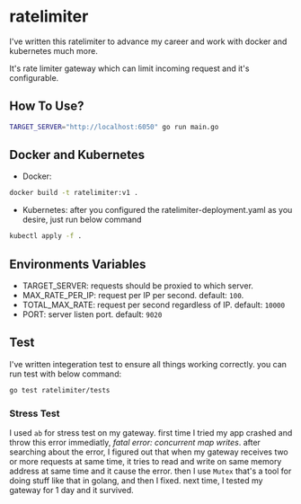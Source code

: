 # ratelimiter

I've written this ratelimiter to advance my career and work with docker and kubernetes much more.

It's rate limiter gateway which can limit incoming request and it's configurable.

## How To Use?

```bash
TARGET_SERVER="http://localhost:6050" go run main.go
```

## Docker and Kubernetes

* Docker:
```bash
docker build -t ratelimiter:v1 .
```

* Kubernetes: after you configured the ratelimiter-deployment.yaml as you desire, just run below command
```bash
kubectl apply -f .
```

## Environments Variables

* TARGET_SERVER: requests should be proxied to which server.
* MAX_RATE_PER_IP: request per IP per second. default: `100`.
* TOTAL_MAX_RATE: request per second regardless of IP. default: `10000`
* PORT: server listen port. default: `9020`

## Test

I've written integeration test to ensure all things working correctly. you can run test with below command:
```bash
go test ratelimiter/tests
```
### Stress Test

I used `ab` for stress test on my gateway. first time I tried my app crashed and throw this error immediatly, _fatal error: concurrent map writes_. after searching about the error, I figured out that when my gateway receives two or more requests at same time, it tries to read and write on same memory address at same time and it cause the error. then I use `Mutex` that's a tool for doing stuff like that in golang, and then I fixed. next time, I tested my gateway for 1 day and it survived. 